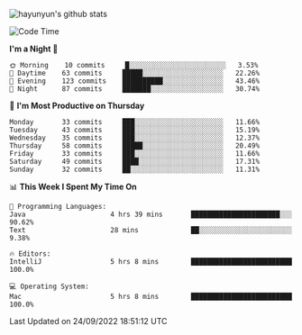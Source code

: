 
![hayunyun's github stats](https://github-readme-stats.vercel.app/api?username=hayunyun&show_icons=true)


<!--START_SECTION:waka-->
![Code Time](http://img.shields.io/badge/Code%20Time-455%20hrs%208%20mins-blue)

**I'm a Night 🦉** 

```text
🌞 Morning    10 commits     █░░░░░░░░░░░░░░░░░░░░░░░░   3.53% 
🌆 Daytime    63 commits     █████░░░░░░░░░░░░░░░░░░░░   22.26% 
🌃 Evening    123 commits    ██████████░░░░░░░░░░░░░░░   43.46% 
🌙 Night      87 commits     ███████░░░░░░░░░░░░░░░░░░   30.74%

```
📅 **I'm Most Productive on Thursday** 

```text
Monday       33 commits     ███░░░░░░░░░░░░░░░░░░░░░░   11.66% 
Tuesday      43 commits     ███░░░░░░░░░░░░░░░░░░░░░░   15.19% 
Wednesday    35 commits     ███░░░░░░░░░░░░░░░░░░░░░░   12.37% 
Thursday     58 commits     █████░░░░░░░░░░░░░░░░░░░░   20.49% 
Friday       33 commits     ███░░░░░░░░░░░░░░░░░░░░░░   11.66% 
Saturday     49 commits     ████░░░░░░░░░░░░░░░░░░░░░   17.31% 
Sunday       32 commits     ██░░░░░░░░░░░░░░░░░░░░░░░   11.31%

```


📊 **This Week I Spent My Time On** 

```text
💬 Programming Languages: 
Java                     4 hrs 39 mins       ██████████████████████░░░   90.62% 
Text                     28 mins             ██░░░░░░░░░░░░░░░░░░░░░░░   9.38%

🔥 Editors: 
IntelliJ                 5 hrs 8 mins        █████████████████████████   100.0%

💻 Operating System: 
Mac                      5 hrs 8 mins        █████████████████████████   100.0%

```


 Last Updated on 24/09/2022 18:51:12 UTC
<!--END_SECTION:waka-->

<!--
**hayunyun/hayunyun** is a ✨ _special_ ✨ repository because its `README.md` (this file) appears on your GitHub profile.

Here are some ideas to get you started:

- 🔭 I’m currently working on ...
- 🌱 I’m currently learning ...
- 👯 I’m looking to collaborate on ...
- 🤔 I’m looking for help with ...
- 💬 Ask me about ...
- 📫 How to reach me: ...
- 😄 Pronouns: ...
- ⚡ Fun fact: ...
-->
